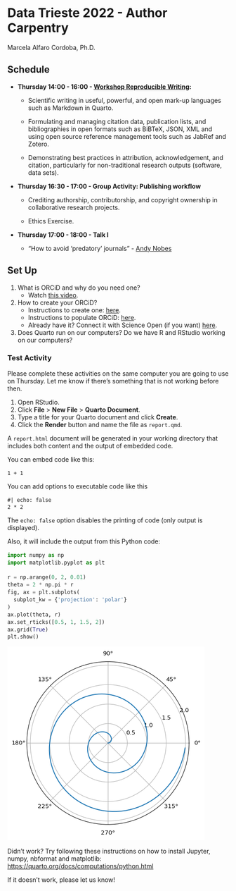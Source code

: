 # Data Trieste 2022 - Author Carpentry
Marcela Alfaro Cordoba, Ph.D.

## Schedule

- **Thursday 14:00 - 16:00 - [Workshop Reproducible
  Writing](https://CODATA-RDA-DataScienceSchools.github.io/Materials/blob/master/docs/DataTrieste2023/Quarto/AuthorCarpentry.html):**

  - Scientific writing in useful, powerful, and open mark-up languages
    such as Markdown in Quarto.

  - Formulating and managing citation data, publication lists, and
    bibliographies in open formats such as BiBTeX, JSON, XML and using
    open source reference management tools such as JabRef and Zotero.

  - Demonstrating best practices in attribution, acknowledgement, and
    citation, particularly for non-traditional research outputs
    (software, data sets).

- **Thursday 16:30 - 17:00 - Group Activity: Publishing workflow**

  - Crediting authorship, contributorship, and copyright ownership in
    collaborative research projects.

  - Ethics Exercise.

- **Thursday 17:00 - 18:00 - Talk I**

  - “How to avoid ‘predatory’ journals” - [Andy
    Nobes](https://www.inasp.info/staff/andy-nobes-0)

## Set Up

1.  What is ORCiD and why do you need one?
    - Watch [this video](https://vimeo.com/97150912).
2.  How to create your ORCiD?
    - Instructions to create one:
      [here](https://authorcarpentry.github.io/orcid-profile/00-orcid-profile.html).
    - Instructions to populate ORCiD:
      [here](https://authorcarpentry.github.io/orcid-profile/01-adding-works.html).
    - Already have it? Connect it with Science Open (if you want)
      [here](http://blog.scienceopen.com/2016/06/orcid-integration-at-scienceopen/).
3.  Does Quarto run on our computers? Do we have R and RStudio working
    on our computers?

### Test Activity

Please complete these activities on the same computer you are going to
use on Thursday. Let me know if there’s something that is not working
before then.

1.  Open RStudio.
2.  Click **File** \> **New File** \> **Quarto Document**.
3.  Type a title for your Quarto document and click **Create**.
4.  Click the **Render** button and name the file as `report.qmd`.

A `report.html` document will be generated in your working directory
that includes both content and the output of embedded code.

You can embed code like this:

``` {r}
1 + 1
```

You can add options to executable code like this

``` {r}
#| echo: false
2 * 2
```

The `echo: false` option disables the printing of code (only output is
displayed).

Also, it will include the output from this Python code:

``` python
import numpy as np
import matplotlib.pyplot as plt

r = np.arange(0, 2, 0.01)
theta = 2 * np.pi * r
fig, ax = plt.subplots(
  subplot_kw = {'projection': 'polar'} 
)
ax.plot(theta, r)
ax.set_rticks([0.5, 1, 1.5, 2])
ax.grid(True)
plt.show()
```

<img src="Readme_files/figure-commonmark/fig-polar-output-1.png"
id="fig-polar" alt="Figure 1: A line plot on a polar axis" />

Didn’t work? Try following these instructions on how to install Jupyter,
numpy, nbformat and matplotlib:
<https://quarto.org/docs/computations/python.html>

If it doesn’t work, please let us know!
